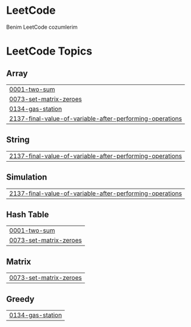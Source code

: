 # LeetCode
Benim LeetCode cozumlerim

<!---LeetCode Topics Start-->
# LeetCode Topics
## Array
|  |
| ------- |
| [0001-two-sum](https://github.com/fhosphane/LeetCode/tree/master/0001-two-sum) |
| [0073-set-matrix-zeroes](https://github.com/fhosphane/LeetCode/tree/master/0073-set-matrix-zeroes) |
| [0134-gas-station](https://github.com/fhosphane/LeetCode/tree/master/0134-gas-station) |
| [2137-final-value-of-variable-after-performing-operations](https://github.com/fhosphane/LeetCode/tree/master/2137-final-value-of-variable-after-performing-operations) |
## String
|  |
| ------- |
| [2137-final-value-of-variable-after-performing-operations](https://github.com/fhosphane/LeetCode/tree/master/2137-final-value-of-variable-after-performing-operations) |
## Simulation
|  |
| ------- |
| [2137-final-value-of-variable-after-performing-operations](https://github.com/fhosphane/LeetCode/tree/master/2137-final-value-of-variable-after-performing-operations) |
## Hash Table
|  |
| ------- |
| [0001-two-sum](https://github.com/fhosphane/LeetCode/tree/master/0001-two-sum) |
| [0073-set-matrix-zeroes](https://github.com/fhosphane/LeetCode/tree/master/0073-set-matrix-zeroes) |
## Matrix
|  |
| ------- |
| [0073-set-matrix-zeroes](https://github.com/fhosphane/LeetCode/tree/master/0073-set-matrix-zeroes) |
## Greedy
|  |
| ------- |
| [0134-gas-station](https://github.com/fhosphane/LeetCode/tree/master/0134-gas-station) |
<!---LeetCode Topics End-->